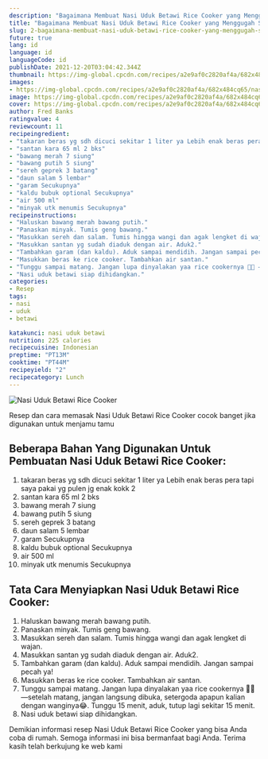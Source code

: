 ```yaml
---
description: "Bagaimana Membuat Nasi Uduk Betawi Rice Cooker yang Menggugah Selera"
title: "Bagaimana Membuat Nasi Uduk Betawi Rice Cooker yang Menggugah Selera"
slug: 2-bagaimana-membuat-nasi-uduk-betawi-rice-cooker-yang-menggugah-selera
future: true
lang: id
language: id
languageCode: id
publishDate: 2021-12-20T03:04:42.344Z 
thumbnail: https://img-global.cpcdn.com/recipes/a2e9af0c2820af4a/682x484cq65/nasi-uduk-betawi-rice-cooker-foto-resep-utama.png
images:
- https://img-global.cpcdn.com/recipes/a2e9af0c2820af4a/682x484cq65/nasi-uduk-betawi-rice-cooker-foto-resep-utama.png
image: https://img-global.cpcdn.com/recipes/a2e9af0c2820af4a/682x484cq65/nasi-uduk-betawi-rice-cooker-foto-resep-utama.png
cover: https://img-global.cpcdn.com/recipes/a2e9af0c2820af4a/682x484cq65/nasi-uduk-betawi-rice-cooker-foto-resep-utama.png
author: Fred Banks
ratingvalue: 4
reviewcount: 11
recipeingredient:
- "takaran beras yg sdh dicuci sekitar 1 liter ya Lebih enak beras pera tapi saya pakai yg pulen jg enak kokk 2"
- "santan kara 65 ml 2 bks"
- "bawang merah 7 siung"
- "bawang putih 5 siung"
- "sereh geprek 3 batang"
- "daun salam 5 lembar"
- "garam Secukupnya"
- "kaldu bubuk optional Secukupnya"
- "air 500 ml"
- "minyak utk menumis Secukupnya"
recipeinstructions:
- "Haluskan bawang merah bawang putih."
- "Panaskan minyak. Tumis geng bawang."
- "Masukkan sereh dan salam. Tumis hingga wangi dan agak lengket di wajan."
- "Masukkan santan yg sudah diaduk dengan air. Aduk2."
- "Tambahkan garam (dan kaldu). Aduk sampai mendidih. Jangan sampai pecah ya!"
- "Masukkan beras ke rice cooker. Tambahkan air santan."
- "Tunggu sampai matang. Jangan lupa dinyalakan yaa rice cookernya 🤭😂 —setelah matang, jangan langsung dibuka, setergoda apapun kalian dengan wanginya😂. Tunggu 15 menit, aduk, tutup lagi sekitar 15 menit."
- "Nasi uduk betawi siap dihidangkan."
categories:
- Resep
tags:
- nasi
- uduk
- betawi

katakunci: nasi uduk betawi 
nutrition: 225 calories
recipecuisine: Indonesian
preptime: "PT13M"
cooktime: "PT44M"
recipeyield: "2"
recipecategory: Lunch
---
```



![Nasi Uduk Betawi Rice Cooker](https://img-global.cpcdn.com/recipes/a2e9af0c2820af4a/682x484cq65/nasi-uduk-betawi-rice-cooker-foto-resep-utama.png)

Resep dan cara memasak  Nasi Uduk Betawi Rice Cooker cocok banget jika digunakan untuk menjamu tamu

<!--inarticleads1-->

## Beberapa Bahan Yang Digunakan Untuk Pembuatan Nasi Uduk Betawi Rice Cooker:

1. takaran beras yg sdh dicuci sekitar 1 liter ya Lebih enak beras pera tapi saya pakai yg pulen jg enak kokk 2
1. santan kara 65 ml 2 bks
1. bawang merah 7 siung
1. bawang putih 5 siung
1. sereh geprek 3 batang
1. daun salam 5 lembar
1. garam Secukupnya
1. kaldu bubuk optional Secukupnya
1. air 500 ml
1. minyak utk menumis Secukupnya



<!--inarticleads2-->

## Tata Cara Menyiapkan Nasi Uduk Betawi Rice Cooker:

1. Haluskan bawang merah bawang putih.
1. Panaskan minyak. Tumis geng bawang.
1. Masukkan sereh dan salam. Tumis hingga wangi dan agak lengket di wajan.
1. Masukkan santan yg sudah diaduk dengan air. Aduk2.
1. Tambahkan garam (dan kaldu). Aduk sampai mendidih. Jangan sampai pecah ya!
1. Masukkan beras ke rice cooker. Tambahkan air santan.
1. Tunggu sampai matang. Jangan lupa dinyalakan yaa rice cookernya 🤭😂 —setelah matang, jangan langsung dibuka, setergoda apapun kalian dengan wanginya😂. Tunggu 15 menit, aduk, tutup lagi sekitar 15 menit.
1. Nasi uduk betawi siap dihidangkan.




Demikian informasi  resep Nasi Uduk Betawi Rice Cooker   yang bisa Anda coba di rumah. Semoga informasi ini bisa bermanfaat bagi Anda. Terima kasih telah berkujung ke web kami
